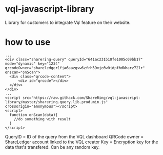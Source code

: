 # vql-javascript-library
Library for customers to integrate Vql feature on their website.


# how to use
```
...
<div class="sharering-query" queryId="641ac231b10fe1005c09bb17" mode="dynamic" key="1234" qrcodeOwner="shareledger1fja6aazgvw6zfrh59xjc6w0jdpfhdkharz72lr" onscan="onScan">
  <div class="qrcode-content">
      <div id="qrcode"></div>
  </div>
</div>
...
<script src="https://raw.githack.com/ShareRing/vql-javascript-library/master/sharering.query.lib.prod.min.js" crossorigin="anonymous"></script>
<script>
  function onScan(data){
    //do something with result
  }  
</script>
```

QueryID = ID of the query from the VQL dashboard
QRCode owner = ShareLedger account linked to the VQL creator
Key = Encryption key for the data that's transfered. Can be any random key.

